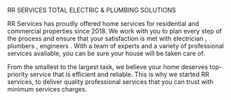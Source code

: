 RR SERVICES
TOTAL ELECTRIC & PLUMBING SOLUTIONS


​RR Services has proudly offered home services for residential and commercial properties since 2018. We work with you to plan every step of the process and ensure that your satisfaction is met with electrician , plumbers , engineers . With a team of experts and a variety of professional services available, you can be sure your house will be taken care of.

From the smallest to the largest task, we believe your home deserves top-priority service that is efficient and reliable. This is why we started RR services, to deliver quality professional services that you can trust with minimum services charges.
